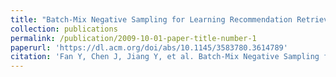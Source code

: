 ```yaml
---
title: "Batch-Mix Negative Sampling for Learning Recommendation Retrievers"
collection: publications
permalink: /publication/2009-10-01-paper-title-number-1
paperurl: 'https://dl.acm.org/doi/abs/10.1145/3583780.3614789'
citation: 'Fan Y, Chen J, Jiang Y, et al. Batch-Mix Negative Sampling for Learning Recommendation Retrievers[C]. Proceedings of the 32nd ACM International Conference on Information and Knowledge Management. 2023: 494-503.'
---
```

